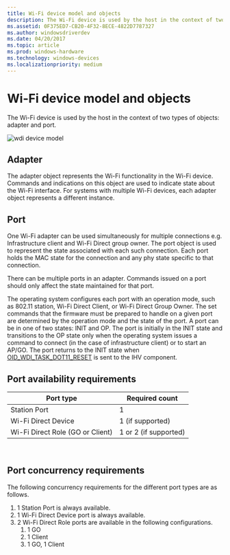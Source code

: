 ```yaml
---
title: Wi-Fi device model and objects
description: The Wi-Fi device is used by the host in the context of two types of objects adapter and port.
ms.assetid: 0F375ED7-CB20-4F32-8ECE-4822D7787327
ms.author: windowsdriverdev
ms.date: 04/20/2017
ms.topic: article
ms.prod: windows-hardware
ms.technology: windows-devices
ms.localizationpriority: medium
---
```


# Wi-Fi device model and objects


The Wi-Fi device is used by the host in the context of two types of objects: adapter and port.

![wdi device model](images/wdi-object-model.png)

## Adapter


The adapter object represents the Wi-Fi functionality in the Wi-Fi device. Commands and indications on this object are used to indicate state about the Wi-Fi interface. For systems with multiple Wi-Fi devices, each adapter object represents a different instance.

## Port


One Wi-Fi adapter can be used simultaneously for multiple connections e.g. Infrastructure client and Wi-Fi Direct group owner. The port object is used to represent the state associated with each such connection. Each port holds the MAC state for the connection and any phy state specific to that connection.

There can be multiple ports in an adapter. Commands issued on a port should only affect the state maintained for that port.

The operating system configures each port with an operation mode, such as 802.11 station, Wi-Fi Direct Client, or Wi-Fi Direct Group Owner. The set commands that the firmware must be prepared to handle on a given port are determined by the operation mode and the state of the port. A port can be in one of two states: INIT and OP. The port is initially in the INIT state and transitions to the OP state only when the operating system issues a command to connect (in the case of infrastructure client) or to start an AP/GO. The port returns to the INIT state when [OID\_WDI\_TASK\_DOT11\_RESET](https://msdn.microsoft.com/library/windows/hardware/dn925952) is sent to the IHV component.

## Port availability requirements


| Port type                        | Required count        |
|----------------------------------|-----------------------|
| Station Port                     | 1                     |
| Wi-Fi Direct Device              | 1 (if supported)      |
| Wi-Fi Direct Role (GO or Client) | 1 or 2 (if supported) |

 

## Port concurrency requirements


The following concurrency requirements for the different port types are as follows.

1.  1 Station Port is always available.
2.  1 Wi-Fi Direct Device port is always available.
3.  2 Wi-Fi Direct Role ports are available in the following configurations.
    1.  1 GO
    2.  1 Client
    3.  1 GO, 1 Client

 

 





